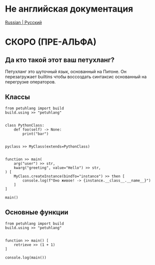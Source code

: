 # Не английская документация
[Russian | Русский](/docs/Russian.md)
# СКОРО (ПРЕ-АЛЬФА)

## Да кто такой этот ваш петухланг?
Петухланг это шуточный язык, основанный на Питоне.
Он перезагружает builtins чтобы воссоздать синтаксис основанный на перегрузке операторов.
## Классы
```monkey
from petuhlang import build
build.using >> "petuhlang"


class PythonClass:
    def foo(self) -> None:
        print("bar")


pyclass >> MyClass(extends=PythonClass)


function >> main(
    arg("user") >> str,
    kwarg("greeting", value="Hello") >> str,
) [
    MyClass.createInstance(bindTo="instance") >> then [
        console.log(f"Оно живое! -> {instance.__class__.__name__}")
    ]
]

main()
```

## Основные функции
```monkey
from petuhlang import build
build.using >> "petuhlang"


function >> main() [
    retrieve >> (1 + 1)
]

console.log(main())
```
